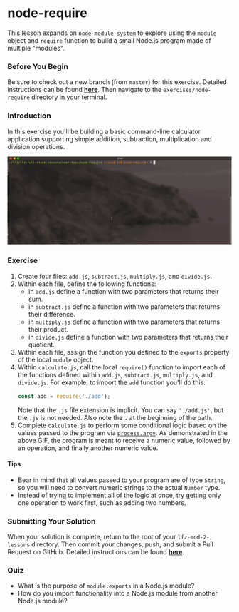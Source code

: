# node-require

This lesson expands on `node-module-system` to explore using the `module` object and `require` function to build a small Node.js program made of multiple "modules".

### Before You Begin

Be sure to check out a new branch (from `master`) for this exercise. Detailed instructions can be found [**here**](../../guides/before-each-exercise.md). Then navigate to the `exercises/node-require` directory in your terminal.

### Introduction

In this exercise you'll be building a basic command-line calculator application supporting simple addition, subtraction, multiplication and division operations.

<p align="middle">
  <img src="images/node-require.gif">
</p>

### Exercise

1. Create four files: `add.js`, `subtract.js`, `multiply.js`, and `divide.js`.
1. Within each file, define the following functions:
    - in `add.js` define a function with two parameters that returns their sum.
    - in `subtract.js` define a function with two parameters that returns their difference.
    - in `multiply.js` define a function with two parameters that returns their product.
    - in `divide.js` define a function with two parameters that returns their quotient.
1. Within each file, assign the function you defined to the `exports` property of the local `module` object.
1. Within `calculate.js`, call the local `require()` function to import each of the functions defined within `add.js`, `subtract.js`, `multiply.js`, and `divide.js`. For example, to import the `add` function you'll do this:
    ```js
    const add = require('./add');
    ```
    Note that the `.js` file extension is implicit. You can say `'./add.js'`, but the `.js` is not needed. Also note the `.` at the beginning of the path.
1. Complete `calculate.js` to perform some conditional logic based on the values passed to the program via [`process.argv`](https://nodejs.org/docs/latest-v10.x/api/process.html#process_process_argv). As demonstrated in the above GIF, the program is meant to receive a numeric value, followed by an operation, and finally another numeric value.

#### Tips

- Bear in mind that all values passed to your program are of type `String`, so you will need to convert numeric strings to the actual `Number` type.
- Instead of trying to implement all of the logic at once, try getting only one operation to work first, such as adding two numbers.

### Submitting Your Solution

When your solution is complete, return to the root of your `lfz-mod-2-lessons` directory. Then commit your changes, push, and submit a Pull Request on GitHub. Detailed instructions can be found [**here**](../../guides/after-each-exercise.md).

### Quiz

- What is the purpose of `module.exports` in a Node.js module?
- How do you import functionality into a Node.js module from another Node.js module?
